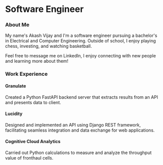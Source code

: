 # Software Engineer

### About Me
My name's Akash Vijay and I'm a software engineer pursuing a bachelor's in Electrical and Computer Engineering. Outside of school, I enjoy playing chess, investing, and watching basketball.

Feel free to message me on LinkedIn, I enjoy connecting with new people and learning more about them!

### Work Experience
#### Granulate
Created a Python FastAPI backend server that extracts results from an API and presents data to client.

#### Lucidity
Designed and implemented an API using Django REST framework, facilitating seamless integration and data exchange for
web applications.

#### Cognitive Cloud Analytics
Carried out Python calculations to measure and analyze the throughput value of fronthaul cells.



